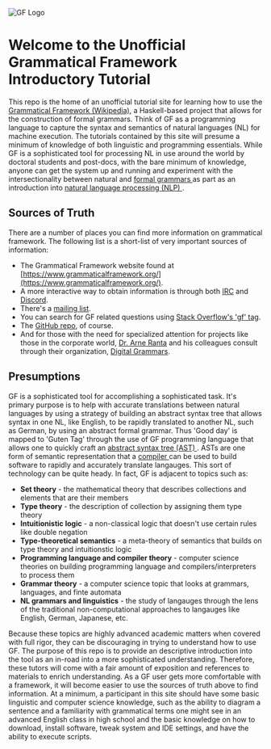 ![GF Logo](http://www.grammaticalframework.org/doc/Logos/gf1.svg)

# Welcome to the Unofficial Grammatical Framework Introductory Tutorial

This repo is the home of an unofficial tutorial site for learning how to use the [Grammatical Framework (Wikipedia)](https://en.wikipedia.org/wiki/Grammatical_Framework_(programming_language)), a Haskell-based project
that allows for the construction of formal grammars. Think of GF as a programming language to capture the syntax and semantics of natural languages (NL) for machine execution. The tutorials contained by this site will
presume a minimum of knowledge of both linguistic and programming essentials. While GF is a sophisticated tool for processing NL in use around the world by doctoral students and post-docs, with the bare
minimum of knowledge, anyone can get the system up and running and experiment with the intersectionality between natural and [formal grammars <Wikipedia>](https://en.wikipedia.org/wiki/Formal_grammar) as part as an
introduction into [natural language processing (NLP) <Wikipedia>](https://en.wikipedia.org/wiki/Natural_language_processing).

## Sources of Truth

There are a number of places you can find more information on grammatical framework. The following list is a short-list of very important sources of information:

- The Grammatical Framework website found at [https://www.grammaticalframework.org/](https://www.grammaticalframework.org/).
- A more interactive way to obtain information is through both [IRC](https://web.libera.chat/?channels=#gf) and [Discord](https://discord.gg/EvfUsjzmaz).
- There's a [mailing list](https://groups.google.com/group/gf-dev).
- You can search for GF related questions using [Stack Overflow's 'gf' tag](https://stackoverflow.com/questions/tagged/gf).
- The [GitHub repo](https://github.com/GrammaticalFramework/), of course.
- And for those with the need for specialized attention for projects like those in the corporate world, [Dr. Arne Ranta](https://www.cse.chalmers.se/~aarne/) and his colleagues consult through their organization, [Digital Grammars](https://www.digitalgrammars.com/).

## Presumptions

GF is a sophisticated tool for accomplishing a sophisticated task. It's primary purpose is to help with accurate translations between natural languages by using a strategy of building an abstract syntax tree
that allows syntax in one NL, like English, to be rapidly translated to another NL, such as German, by using an abstract formal grammar. Thus 'Good day' is mapped to 'Guten Tag' through the use of GF programming language
that allows one to quickly craft an [abstract syntax tree (AST) <WP>](https://en.wikipedia.org/wiki/Abstract_syntax_tree). ASTs are one form of semantic representation that a
[compiler <WP>](https://en.wikipedia.org/wiki/Compiler) can be used to build software to rapidly and accurately translate langauges. This sort of technology can be quite heady. In fact, GF is adjacent to topics
such as:

- **Set theory** - the mathematical theory that describes collections and elements that are their members
- **Type theory** - the description of collection by assigning them type theory 
- **Intuitionistic logic** - a non-classical logic that doesn't use certain rules like double negation
- **Type-theoretical semantics** - a meta-theory of semantics that builds on type theory and intuitionstic logic
- **Programming language and compiler theory** - computer science theories on building programming language and compilers/interpreters to process them
- **Grammar theory** - a computer science topic that looks at grammars, languages, and finte automata 
- **NL grammars and linguistics** - the study of langauges through the lens of the traditional non-computational approaches to langauges like English, German, Japanese, etc.

Because these topics are highly advanced academic matters when covered with full rigor, they can be discouraging in trying to understand how to use GF. The purpose of this repo is to provide an descriptive introduction
into the tool as an in-road into a more sophisticated understanding. Therefore, these tutors will come with a fair amount of exposition and references to materials to enrich understanding. As a GF user gets more
comfortable with a framework, it will become easier to use the sources of truth above to find information. At a minimum, a participant in this site should have some basic linguistic and computer science knowledge, such
as the ability to diagram a sentence and a familiarity with grammatical terms one might see in an advanced English class in high school and the basic knowledge on how to download, install software, tweak system and IDE
settings, and have the ability to execute scripts.


